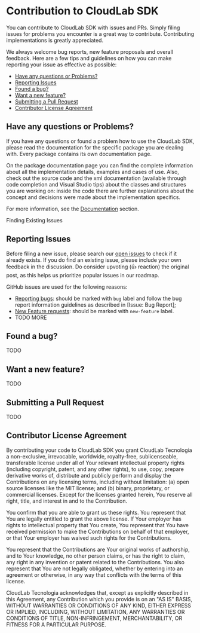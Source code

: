 # Contribution to CloudLab SDK <!-- omit in toc -->
You can contribute to CloudLab SDK with issues and PRs. Simply filing issues for problems you encounter is a great way to contribute. Contributing implementations is greatly appreciated.

We always welcome bug reports, new feature proposals and overall feedback. Here are a few tips and guidelines on how you can make reporting your issue as effective as possible:

- [Have any questions or Problems?](#have-any-questions-or-problems)
- [Reporting Issues](#reporting-issues)
- [Found a bug?](#found-a-bug)
- [Want a new feature?](#want-a-new-feature)
- [Submitting a Pull Request](#submitting-a-pull-request)
- [Contributor License Agreement](#contributor-license-agreement)


## Have any questions or Problems?
If you have any questions or found a problem how to use the CloudLab SDK, please read the documentation for the specific package you are dealing with. Every package contains its own documentation page.

On the package documentation page you can find the complete information about all the implementation details, examples and cases of use. Also, check out the source code and the xml documentation (available through code completion and Visual Studio tips) about the classes and structures you are working on: inside the code there are further explanations about the concept and decisions were made about the implementation specifics.

For more information, see the [Documentation][documentation] section.

Finding Existing Issues

## Reporting Issues
Before filing a new issue, please search our [open issues][open_issues] to check if it already exists.
If you do find an existing issue, please include your own feedback in the discussion. Do consider upvoting (👍 reaction) the original post, as this helps us prioritize popular issues in our roadmap.

GitHub issues are used for the following reasons:
- [Reporting bugs](#found-a-bug): should be marked with `bug` label and follow the bug report information guidelines as described in [Issue: Bug Report];
- [New Feature requests](#want-a-new-feature): should be marked with `new-feature` label. 
- TODO MORE


## Found a bug?
TODO

## Want a new feature?
TODO

## Submitting a Pull Request
TODO

## Contributor License Agreement
By contributing your code to CloudLab SDK you grant CloudLab Tecnologia a non-exclusive, irrevocable, worldwide,
royalty-free, sublicenseable, transferable license under all of Your relevant intellectual property rights
(including copyright, patent, and any other rights), to use, copy, prepare derivative works of, distribute and
publicly perform and display the Contributions on any licensing terms, including without limitation:
(a) open source licenses like the MIT license; and (b) binary, proprietary, or commercial licenses. Except for the
licenses granted herein, You reserve all right, title, and interest in and to the Contribution.

You confirm that you are able to grant us these rights. You represent that You are legally entitled to grant the
above license. If Your employer has rights to intellectual property that You create, You represent that You have
received permission to make the Contributions on behalf of that employer, or that Your employer has waived such
rights for the Contributions.

You represent that the Contributions are Your original works of authorship, and to Your knowledge, no other person
claims, or has the right to claim, any right in any invention or patent related to the Contributions. You also
represent that You are not legally obligated, whether by entering into an agreement or otherwise, in any way that
conflicts with the terms of this license.

CloudLab Tecnologia acknowledges that, except as explicitly described in this Agreement, any Contribution which
you provide is on an "AS IS" BASIS, WITHOUT WARRANTIES OR CONDITIONS OF ANY KIND, EITHER EXPRESS OR IMPLIED,
INCLUDING, WITHOUT LIMITATION, ANY WARRANTIES OR CONDITIONS OF TITLE, NON-INFRINGEMENT, MERCHANTABILITY, OR FITNESS
FOR A PARTICULAR PURPOSE.

[repo_url]: https://github.com/cloudlabtech/SDK
[documentation]: https://github.com/cloudlabtech/SDK/blob/main/README.md#packages-and-documentation
[open_issues]: https://github.com/cloudlabtech/SDK/issues